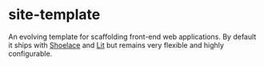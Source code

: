 # site-template

An evolving template for scaffolding front-end web applications. 
By default it ships with [Shoelace](https://shoelace.style/) and [Lit](https://lit.dev/) but remains very flexible and highly configurable.
